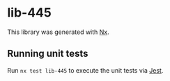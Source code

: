 # lib-445

This library was generated with [Nx](https://nx.dev).

## Running unit tests

Run `nx test lib-445` to execute the unit tests via [Jest](https://jestjs.io).
